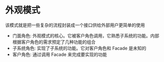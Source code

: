 # 外观模式

该模式就是把一些复杂的流程封装成一个接口供给外部用户更简单的使用

+ 门面角色: 外观模式的核心。它被客户角色调用，它熟悉子系统的功能。内部根据客户角色的需求预定了几种功能的组合
+ 子系统角色: 实现了子系统的功能。它对客户角色和 Facade 是未知的
+ 客户角色: 通过调用 Facade 来完成要实现的功能




